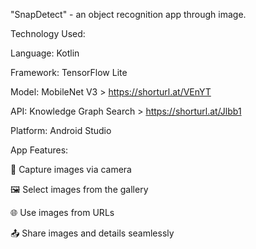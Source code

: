 "SnapDetect" - an object recognition app through image.

Technology Used:

Language: Kotlin

Framework: TensorFlow Lite

Model: MobileNet V3 > https://shorturl.at/VEnYT

API: Knowledge Graph Search > https://shorturl.at/Jlbb1

Platform: Android Studio

App Features:

📸 Capture images via camera

🖼️ Select images from the gallery

🌐 Use images from URLs

📤 Share images and details seamlessly
